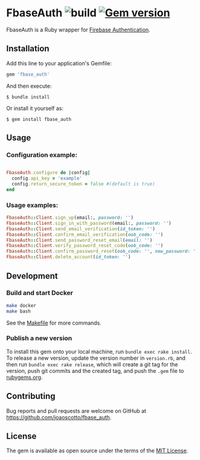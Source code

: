 # FbaseAuth ![build](https://github.com/joaoscotto/fbase_auth/workflows/build/badge.svg?event=push) [![Gem version](https://img.shields.io/gem/v/fbase_auth.svg)](https://rubygems.org/gems/fbase_auth)

FbaseAuth is a Ruby wrapper for [Firebase Authentication](https://firebase.google.com/docs/auth).

## Installation

Add this line to your application's Gemfile:

```ruby
gem 'fbase_auth'
```

And then execute:

    $ bundle install

Or install it yourself as:

    $ gem install fbase_auth

## Usage


### Configuration example:

```ruby

FbaseAuth.configure do |config| 
  config.api_key = 'example'
  config.return_secure_token = false #(default is true)
end
```
### Usage examples:

```ruby
FbaseAuth::Client.sign_up(email:, password: '')
FbaseAuth::Client.sign_in_with_password(email:, password: '')
FbaseAuth::Client.send_email_verification(id_token: '')
FbaseAuth::Client.confirm_email_verification(oob_code: '')
FbaseAuth::Client.send_password_reset_email(email: '')
FbaseAuth::Client.verify_password_reset_code(oob_code: '')
FbaseAuth::Client.confirm_password_reset(oob_code: '', new_password: '')
FbaseAuth::Client.delete_account(id_token: '')
```

## Development

### Build and start Docker

```bash
make docker
make bash
```

See the [Makefile](/Makefile) for more commands.

### Publish a new version

To install this gem onto your local machine, run `bundle exec rake install`. To release a new version, update the version number in `version.rb`, and then run `bundle exec rake release`, which will create a git tag for the version, push git commits and the created tag, and push the `.gem` file to [rubygems.org](https://rubygems.org).

## Contributing

Bug reports and pull requests are welcome on GitHub at https://github.com/joaoscotto/fbase_auth.

## License

The gem is available as open source under the terms of the [MIT License](https://opensource.org/licenses/MIT).
